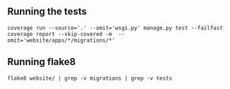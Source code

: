 
## Running the tests

```
coverage run --source='.' --omit='wsgi.py' manage.py test --failfast
coverage report --skip-covered -m  --omit='website/apps/*/migrations/*'
```

## Running flake8

```
flake8 website/ | grep -v migrations | grep -v tests
```


